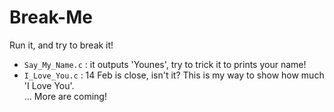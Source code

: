 # Break-Me
Run it, and try to break it!
- `Say_My_Name.c` : it outputs 'Younes', try to trick it to prints your name!
- `I_Love_You.c` : 14 Feb is close, isn't it? This is my way to show how much 'I Love You'.<br>
... More are coming!
